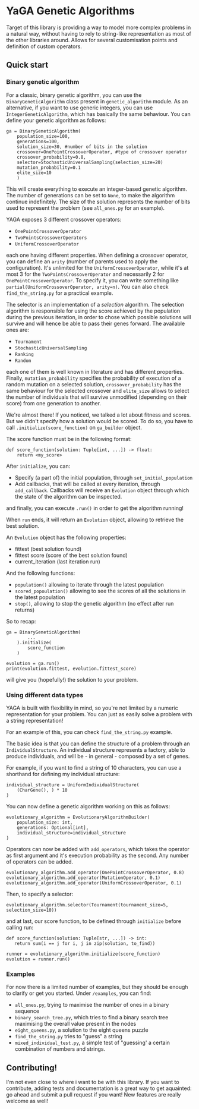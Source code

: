 # YaGA Genetic Algorithms
Target of this library is providing a way to model more complex problems in a natural way, without having to rely to string-like representation as most of the other libraries around.
Allows for several customisation points and definition of custom operators.

## Quick start

### Binary genetic algorithm
For a classic, binary genetic algorithm, you can use the `BinaryGeneticAlgorithm` class present in `genetic_algorithm` module.
As an alternative, if you want to use generic integers, you can use `IntegerGeneticAlgorithm`, which has basically the same behaviour.
You can define your genetic algorithm as follows:
```
ga = BinaryGeneticAlgorithm(
    population_size=100,
    generations=100,
    solution_size=30, #number of bits in the solution
    crossover=OnePointCrossoverOperator, #type of crossover operator
    crossover_probability=0.8,
    selector=StochasticUniversalSampling(selection_size=20)
    mutation_probability=0.1
    elite_size=10
    )
```
This will create everything to execute an integer-based genetic algorithm. The number of generations can be set to `None`, to make the algorithm continue indefinitely.
The size of the solution represents the number of bits used to represent the problem (see `all_ones.py` for an example).

YAGA exposes 3 different crossover operators:
- `OnePointCrossoverOperator` 
- `TwoPointsCrossoverOperators`
- `UniformCrossoverOperator`


each one having different properties. When defining a crossover operator, you can define an `arity` (number of parents used to apply the configuration).
It's unlimited for the `UniformCrossoverOperator`, while it's at most 3 for the `TwoPointsCrossoverOperator` and necessarily 2 for `OnePointCrossoverOperator`.
To specify it, you can write something like `partial(UniformCrossoverOperator, arity=n)`. You can also check `find_the_string.py` for a practical example.

The selector is an implementation of a *selection* algorithm. The selection algorithm is responsible for using the score achieved by the population during the previous iteration, in order to chose which possible solutions
will survive and will hence be able to pass their genes forward.
The available ones are:
- `Tournament`
- `StochasticUniversalSampling`
- `Ranking`
- `Random`

each one of them is well known in literature and has different properties.
Finally, `mutation_probability` specifies the probability of execution of a random mutation on a selected solution, `crossover_probability` has the same behaviour for the selected crossover and `elite_size` allows to select the number of individuals that will survive unmodified (depending on their score) from one generation to another.

We're almost there! If you noticed, we talked a lot about fitness and scores. But we didn't specify how a solution would be scored.
To do so, you have to call `.initialize(score_function)` on `ga_builder` object.

The score function must be in the following format:
```
def score_function(solution: Tuple[int, ...]) -> float:
    return <my_score>
```
After `initialize`, you can:
- Specify (a part of) the initial population, through `set_initial_population`
- Add callbacks, that will be called at every iteration, through `add_callback`. Callbacks will receive an `Evolution` object through which the state of the algorithm can be inspected.


and finally, you can execute `.run()` in order to get the algorithm running!

When `run` ends, it will return an `Evolution` object, allowing to retrieve the best solution.
 
An `Evolution` object has the following properties:
- fittest (best solution found)
- fittest score (score of the best solution found)
- current_iteration (last iteration run)

And the following functions:
- `population()` allowing to iterate through the latest population
- `scored_popoulation()` allowing to see the scores of all the solutions in the latest population
- `stop()`, allowing to stop the genetic algorithm (no effect after run returns)

So to recap:
```
ga = BinaryGeneticAlgorithm(
        ...
    ).initialize(
        score_function
    )

evolution = ga.run()
print(evolution.fittest, evolution.fittest_score)
```
will give you (hopefully!) the solution to your problem.

### Using different data types
YAGA is built with flexibility in mind, so you're not limited by a numeric representation for your problem.
You can just as easily solve a problem with a string representation!

For an example of this, you can check `find_the_string.py` example.

The basic idea is that you can define the structure of a problem through an `IndividualStructure`.
An individual structure represents a factory, able to produce individuals, and will be - in general - composed by a set of genes.

For example, if you want to find a string of 10 characters, you can use a shorthand for defining my individual structure:
```
individual_structure = UniformIndividualStructure(
    (CharGene(), ) * 10
)
```

You can now define a genetic algorithm working on this as follows:

```
evolutionary_algorithm = EvolutionaryAlgorithmBuilder(
    population_size: int,
    generations: Optional[int],
    individual_structure=individual_structure
)
```
Operators can now be added with `add_operators`, which takes the operator as first argument and it's execution probability as the second.
Any number of operators can be added.
```
evolutionary_algorithm.add_operator(OnePointCrossoverOperator, 0.8)
evolutionary_algorithm.add_operator(MutationOperator, 0.1)
evolutionary_algorithm.add_operator(UniformCrossoverOperator, 0.1)
```
Then, to specify a selector:
```
evolutionary_algorithm.selector(Tournament(tournament_size=5, selection_size=10))
```
and at last, our score function, to be defined through `initialize` before calling run:
```
def score_function(solution: Tuple[str, ...]) -> int:
   return sum(i == j for i, j in zip(solution, to_find))

runner = evolutionary_algorithm.initialize(score_function)
evolution = runner.run()
```

### Examples

For now there is a limited number of examples, but they should be enough to clarify or get you started.
Under `/examples`, you can find:
- `all_ones.py`, trying to maximise the number of ones in a binary sequence
- `binary_search_tree.py`, which tries to find a binary search tree maximising the overall value present in the nodes
- `eight_queens.py`, a solution to the eight queens puzzle
- `find_the_string.py` tries to "guess" a string
- `mixed_individual_test.py`, a simple test of "guessing' a certain combination of numbers and strings.


## Contributing!

I'm not even close to where i want to be with this library.
If you want to contribute, adding tests and documentation is a great way to get aquainted: go ahead and submit a pull request if you want!
New features are really welcome as well!

